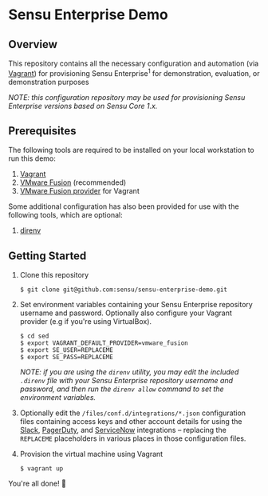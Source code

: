 # Sensu Enterprise Demo

## Overview

This repository contains all the necessary configuration and automation (via
[Vagrant][vagrant]) for provisioning Sensu Enterprise<sup>1</sup> for
demonstration, evaluation, or demonstration purposes

_NOTE: this configuration repository may be used for provisioning Sensu
Enterprise versions based on Sensu Core 1.x._

## Prerequisites

The following tools are required to be installed on your local workstation to
run this demo:

1. [Vagrant][vagrant]
2. [VMware Fusion][vmware-fusion] (recommended)
3. [VMware Fusion provider][vagrant-vmware] for Vagrant

Some additional configuration has also been provided for use with the following
tools, which are optional:

1. [direnv][direnv]

## Getting Started

1. Clone this repository

   ```
   $ git clone git@github.com:sensu/sensu-enterprise-demo.git
   ```

2. Set environment variables containing your Sensu Enterprise repository
   username and password. Optionally also configure your Vagrant provider (e.g
   if you're using VirtualBox).

   ```
   $ cd sed
   $ export VAGRANT_DEFAULT_PROVIDER=vmware_fusion
   $ export SE_USER=REPLACEME
   $ export SE_PASS=REPLACEME
   ```

   _NOTE: if you are using the `direnv` utility, you may edit the included
   `.direnv` file with your Sensu Enterprise repository username and password,
   and then run the `direnv allow` command to set the environment variables._

3. Optionally edit the `/files/conf.d/integrations/*.json` configuration files
   containing access keys and other account details for using the
   [Slack][slack], [PagerDuty][pagerduty], and [ServiceNow][servicenow]
   integrations – replacing the `REPLACEME` placeholders in various places in
   those configuration files.

4. Provision the virtual machine using Vagrant

   ```
   $ vagrant up
   ```

You're all done! 🎉


[vagrant]: https://www.vagrantup.com/
[vmware-fusion]: https://www.vmware.com/products/fusion.html
[vagrant-vmware]: https://www.vagrantup.com/vmware/index.html
[direnv]: https://direnv.net/
[slack]: https://docs.sensu.io/sensu-enterprise/latest/integrations/slack/
[pagerduty]: https://docs.sensu.io/sensu-enterprise/latest/integrations/pagerduty/
[servicenow]: https://docs.sensu.io/sensu-enterprise/latest/integrations/servicenow/

